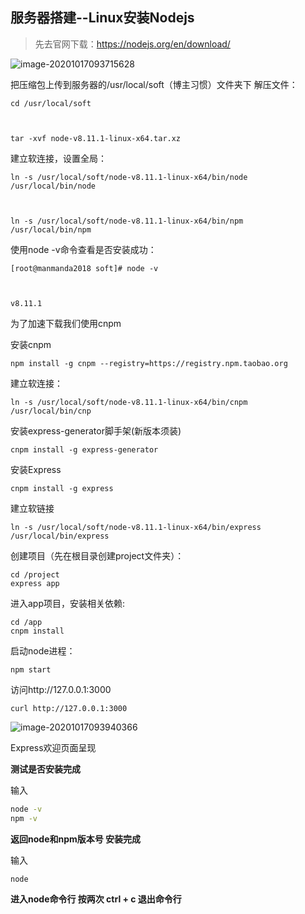 ## 服务器搭建--Linux安装Nodejs

> 先去官网下载：https://nodejs.org/en/download/

![image-20201017093715628](C:%5Cworkshop%5C%E5%B7%A5%E4%BD%9C%E7%AC%94%E8%AE%B0-%E8%AE%B0%E5%BD%95%20markdown%20Typora%5Cimages%5Cimage-20201017093715628.png)

把压缩包上传到服务器的/usr/local/soft（博主习惯）文件夹下 解压文件：

```delphi
cd /usr/local/soft



tar -xvf node-v8.11.1-linux-x64.tar.xz
```

建立软连接，设置全局：

```delphi
ln -s /usr/local/soft/node-v8.11.1-linux-x64/bin/node /usr/local/bin/node



ln -s /usr/local/soft/node-v8.11.1-linux-x64/bin/npm /usr/local/bin/npm
```

使用node -v命令查看是否安装成功：

```delphi
[root@manmanda2018 soft]# node -v



v8.11.1
```

为了加速下载我们使用cnpm

安装cnpm

```delphi
npm install -g cnpm --registry=https://registry.npm.taobao.org
```

建立软连接：

```delphi
ln -s /usr/local/soft/node-v8.11.1-linux-x64/bin/cnpm /usr/local/bin/cnp
```

安装express-generator脚手架(新版本须装)

```delphi
cnpm install -g express-generator
```

安装Express

```delphi
cnpm install -g express 
```

建立软链接

```delphi
ln -s /usr/local/soft/node-v8.11.1-linux-x64/bin/express /usr/local/bin/express
```

创建项目（先在根目录创建project文件夹）：

```delphi
cd /project
express app
```

进入app项目，安装相关依赖:

```delphi
cd /app
cnpm install
```

启动node进程：

```shell
npm start
```

访问http://127.0.0.1:3000

```
curl http://127.0.0.1:3000
```

![image-20201017093940366](C:%5Cworkshop%5C%E5%B7%A5%E4%BD%9C%E7%AC%94%E8%AE%B0-%E8%AE%B0%E5%BD%95%20markdown%20Typora%5Cimages%5Cimage-20201017093940366.png)

Express欢迎页面呈现

**测试是否安装完成**

输入

```bash
node -v
npm -v
```

**返回node和npm版本号 安装完成**

输入

```bash
node
```

**进入node命令行 按两次 ctrl + c 退出命令行**